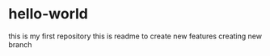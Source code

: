 # hello-world
this is my first repository
this is readme to create new features
creating new branch
